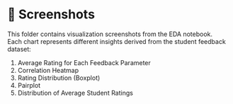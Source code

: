 # 📸 Screenshots

This folder contains visualization screenshots from the EDA notebook.  
Each chart represents different insights derived from the student feedback dataset:

1. Average Rating for Each Feedback Parameter  
2. Correlation Heatmap  
3. Rating Distribution (Boxplot)  
4. Pairplot  
5. Distribution of Average Student Ratings
